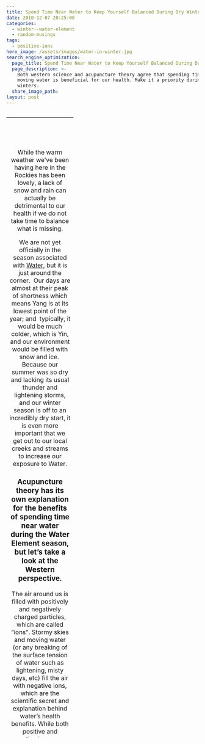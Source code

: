 ```yaml
---
title: Spend Time Near Water to Keep Yourself Balanced During Dry Winters
date: 2010-12-07 20:25:00
categories:
  - winter--water-element
  - random-musings
tags:
  - positive-ions
hero_image: /assets/images/water-in-winter.jpg
search_engine_optimization:
  page_title: Spend Time Near Water to Keep Yourself Balanced During Dry Winters
  page_description: >-
    Both western science and acupuncture theory agree that spending time near
    moving water is beneficial for our health. Make it a priority during dry
    winters.
  share_image_path:
layout: post
---
```


<table width="710" height="1625" align="left"><tbody><tr><td width="160">&nbsp;</td></tr><tr><td align="center"><p>&nbsp;</p><p>While the warm weather we&rsquo;ve been having here in the Rockies has been lovely, a lack of snow and rain can actually be detrimental to our health if we do not take time to balance what is missing.</p><p>We are not yet officially in the season associated with <a href="http://www.wisdomwaysacupuncture.com/2018/01/12/the-depths-of-water-will-keep-you-balanced-this-winter/">Water</a>, but it is just around the corner.&nbsp; Our days are almost at their peak of shortness which means Yang is at its lowest point of the year; and&nbsp; typically, it would be much colder, which is Yin, and our environment would be filled with snow and ice.&nbsp; Because our summer was so dry and lacking its usual thunder and lightening storms, and our winter season is off to an incredibly dry start, it is even more important that we get out to our local creeks and streams to increase our exposure to Water.</p><h3>Acupuncture theory has its own explanation for the benefits of spending time near water during the Water Element season, but let&rsquo;s take a look at the Western perspective.</h3><p>The air around us is filled with positively and negatively charged particles, which are called &ldquo;ions&rdquo;. Stormy skies and moving water (or any breaking of the surface tension of water such as lightening, misty days, etc) fill the air with negative ions, which are the scientific secret and explanation behind water&rsquo;s health benefits. While both positive and negative ions occur naturally, only the negative ions are beneficial to our health, the positive ones being the culprit to the commonly known problem of &ldquo;free radicals&rdquo;.&nbsp; Because our environment and bodies are filled with so many more positive ions than in the past, due to:</p><ul><li>discharge of voltage in high-voltage networks,</li><li>heating and cooling systems,</li><li>TVs, radios, transmitters, radar systems, computers,</li><li>exhausts and cigarette fumes, smog</li><li>radiation and harmful chemicals and toxins,</li></ul><p>it is even more important that we take the time to surround ourselves with the negative ions whenever possible.</p><h4>Benefits of negative ions</h4><ol><li>They kill bacteria: <a target="_blank" rel="noopener" href="http://r20.rs6.net/tn.jsp?llr=lem6kddab&amp;et=1104078237740&amp;s=0&amp;e=001Ha70tK3ZDfbjkKrDgJgV_7PIz7OKV1EQM9WFLd6KxyDrTvxcF4oMerOIZ9BRwLGGzQUoylmDSPlKW0mvOBZ_om2gC9LXBW4-hpHaIrX-Kkg0xnUfTfUavjQXin1goypP">Dr. Albert P. Krueger</a>, a microbiologist and experimental pathologist at the University of California, found that an astonishing small quantity of negative ions could kill bacteria and quickly take them out of the air so they were less likely to infect people.&nbsp; The benefits during cold season or for the immuno-compromised are easy to guess!</li><li>They help with depression: They have been proven to increase levels of seratonin in the system.&nbsp; In fact, Columbia University studies of people with winter and chronic depression show that negative ion generators relieve depression as much as antidepressants.</li><li>They improve memory and retention: In 1984, a study was published in the &ldquo;Journal of Abnormal Child Psychology&rdquo; named, &ldquo;Negative Air Ionization Improves Memory and Attention in Learning-Disabled and Mentally Retarded Children.&rdquo; The effectiveness of negative ions on mental performance was tested by researching the power of negative ions to improve the cognitive abilities of mentally handicapped children, as well as the abilities of normal children.</li><li>Speed recovery of asthma attacks: Ionized air has been used in the treatment of asthma patients. The University of Pennsylvania&rsquo;s Graduate Hospital administers negative-ion treatments to hundreds of patients suffering from hay fever or bronchial asthma, with great success in eliminating symptoms.</li></ol><p>Fort Collins area is filled with rivers and lakes, so do yourself a favor, get ready for Water season and give yourself a pre-boost by getting out there and taking walks along our beautiful waterways.</p><p>And stay tuned for my Winter/Water Element newsletter which will be coming out in a couple weeks, and which will go into more details about the Water Element and what you can do to stay balanced during winter.</p><p>&nbsp;</p><p class="align-to-center"><a class="call-to-action" data-cms-editor-link-style="undefined" href="/make-an-appointment/">Schedule an Appointment</a></p><p>&nbsp;</p></td></tr></tbody></table>